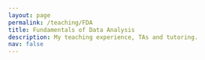 ```yaml
---
layout: page
permalink: /teaching/FDA
title: Fundamentals of Data Analysis
description: My teaching experience, TAs and tutoring.
nav: false
---
```


